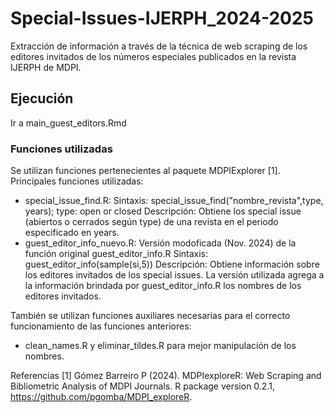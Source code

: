 # Special-Issues-IJERPH_2024-2025

Extracción de información a través de la técnica de web scraping de los editores invitados de los números especiales publicados en la revista IJERPH de MDPI.

## Ejecución
Ir a main_guest_editors.Rmd 

### Funciones utilizadas
Se utilizan funciones pertenecientes al paquete MDPIExplorer [1]. 
Principales funciones utilizadas:
- special_issue_find.R:
Sintaxis: special_issue_find("nombre_revista",type, years); type: open or closed 
Descripción: Obtiene los special issue (abiertos o cerrados según type) de una revista en el periodo especificado en years. 
- guest_editor_info_nuevo.R: Versión modoficada (Nov. 2024) de la función original guest_editor_info.R
Sintaxis: guest_editor_info(sample(si,5))
Descripción: Obtiene información sobre los editores invitados de los special issues. La versión utilizada agrega a la información brindada por guest_editor_info.R los nombres de los editores invitados.

También se utilizan funciones auxiliares necesarias para el correcto funcionamiento de las funciones anteriores:
- clean_names.R y eliminar_tildes.R para mejor manipulación de los nombres.

Referencias
[1] Gómez Barreiro P (2024). MDPIexploreR: Web Scraping and Bibliometric Analysis of MDPI Journals. R package version 0.2.1, https://github.com/pgomba/MDPI_exploreR.
